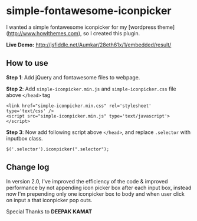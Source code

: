 simple-fontawesome-iconpicker
========================

I wanted a simple fontawesome iconpicker for my [wordpress theme] (http://www.howlthemes.com), so I created this plugin.

**Live Demo:** http://jsfiddle.net/Aumkar/28eth61x/1/embedded/result/

## How to use

**Step 1**: Add jQuery and fontawesome files to webpage.

**Step 2**: Add `simple-iconpicker.min.js` and `simple-iconpicker.css` file above `</head>` tag

```
<link href="simple-iconpicker.min.css" rel='stylesheet' type='text/css' />
<script src="simple-iconpicker.min.js" type='text/javascript'></script>
```
**Step 3**: Now add following script above `</head>`, and replace `.selector` with inputbox class.

```
$('.selector').iconpicker(".selector");
```

## Change log

In version 2.0, I've improved the efficiency of the code & improved performance by not appending icon picker box after each input box, instead now I'm prepending only one iconpicker box to body and when user click on input a that iconpicker pop outs.

Special Thanks to **DEEPAK KAMAT**
